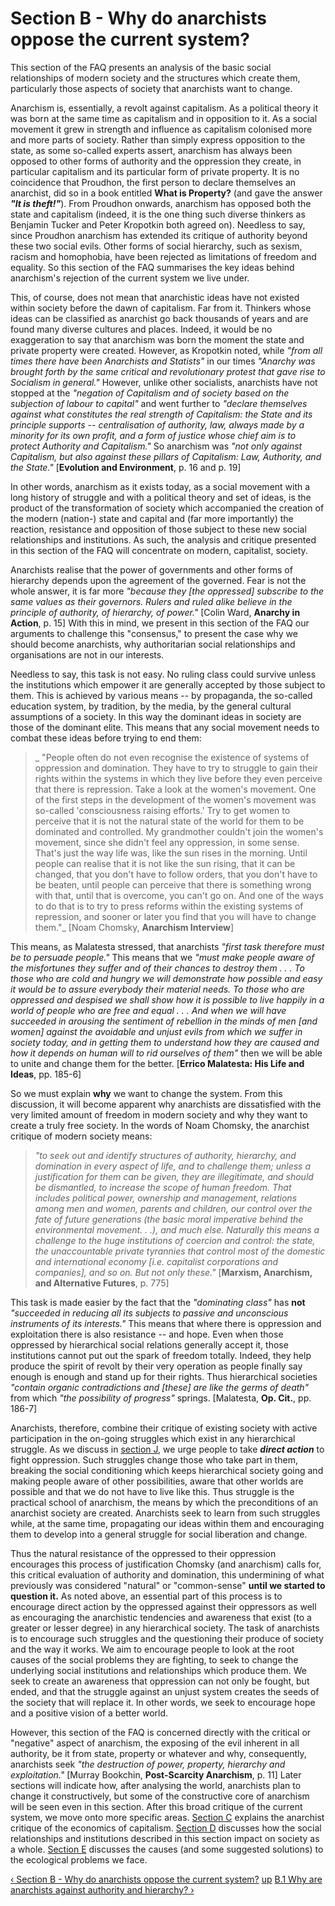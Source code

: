 # Section B - Why do anarchists oppose the current system?

This section of the FAQ presents an analysis of the basic social relationships
of modern society and the structures which create them, particularly those
aspects of society that anarchists want to change.

Anarchism is, essentially, a revolt against capitalism. As a political theory
it was born at the same time as capitalism and in opposition to it. As a
social movement it grew in strength and influence as capitalism colonised more
and more parts of society. Rather than simply express opposition to the state,
as some so-called experts assert, anarchism has always been opposed to other
forms of authority and the oppression they create, in particular capitalism
and its particular form of private property. It is no coincidence that
Proudhon, the first person to declare themselves an anarchist, did so in a
book entitled **What is Property?** (and gave the answer _**"It is
theft!"**_). From Proudhon onwards, anarchism has opposed both the state and
capitalism (indeed, it is the one thing such diverse thinkers as Benjamin
Tucker and Peter Kropotkin both agreed on). Needless to say, since Proudhon
anarchism has extended its critique of authority beyond these two social
evils. Other forms of social hierarchy, such as sexism, racism and homophobia,
have been rejected as limitations of freedom and equality. So this section of
the FAQ summarises the key ideas behind anarchism's rejection of the current
system we live under.

This, of course, does not mean that anarchistic ideas have not existed within
society before the dawn of capitalism. Far from it. Thinkers whose ideas can
be classified as anarchist go back thousands of years and are found many
diverse cultures and places. Indeed, it would be no exaggeration to say that
anarchism was born the moment the state and private property were created.
However, as Kropotkin noted, while _"from all times there have been Anarchists
and Statists"_ in our times _"Anarchy was brought forth by the same critical
and revolutionary protest that gave rise to Socialism in general."_ However,
unlike other socialists, anarchists have not stopped at the _"negation of
Capitalism and of society based on the subjection of labour to capital"_ and
went further to _"declare themselves against what constitutes the real
strength of Capitalism: the State and its principle supports -- centralisation
of authority, law, always made by a minority for its own profit, and a form of
justice whose chief aim is to protect Authority and Capitalism."_ So anarchism
was _"not only against Capitalism, but also against these pillars of
Capitalism: Law, Authority, and the State."_ [**Evolution and Environment**,
p. 16 and p. 19]

In other words, anarchism as it exists today, as a social movement with a long
history of struggle and with a political theory and set of ideas, is the
product of the transformation of society which accompanied the creation of the
modern (nation-) state and capital and (far more importantly) the reaction,
resistance and opposition of those subject to these new social relationships
and institutions. As such, the analysis and critique presented in this section
of the FAQ will concentrate on modern, capitalist, society.

Anarchists realise that the power of governments and other forms of hierarchy
depends upon the agreement of the governed. Fear is not the whole answer, it
is far more _"because they [the oppressed] subscribe to the same values as
their governors. Rulers and ruled alike believe in the principle of authority,
of hierarchy, of power."_ [Colin Ward, **Anarchy in Action**, p. 15] With this
in mind, we present in this section of the FAQ our arguments to challenge this
"consensus," to present the case why we should become anarchists, why
authoritarian social relationships and organisations are not in our interests.

Needless to say, this task is not easy. No ruling class could survive unless
the institutions which empower it are generally accepted by those subject to
them. This is achieved by various means -- by propaganda, the so-called
education system, by tradition, by the media, by the general cultural
assumptions of a society. In this way the dominant ideas in society are those
of the dominant elite. This means that any social movement needs to combat
these ideas before trying to end them:

> _ "People often do not even recognise the existence of systems of oppression
and domination. They have to try to struggle to gain their rights within the
systems in which they live before they even perceive that there is repression.
Take a look at the women's movement. One of the first steps in the development
of the women's movement was so-called 'consciousness raising efforts.' Try to
get women to perceive that it is not the natural state of the world for them
to be dominated and controlled. My grandmother couldn't join the women's
movement, since she didn't feel any oppression, in some sense. That's just the
way life was, like the sun rises in the morning. Until people can realise that
it is not like the sun rising, that it can be changed, that you don't have to
follow orders, that you don't have to be beaten, until people can perceive
that there is something wrong with that, until that is overcome, you can't go
on. And one of the ways to do that is to try to press reforms within the
existing systems of repression, and sooner or later you find that you will
have to change them."_ [Noam Chomsky, **Anarchism Interview**]

This means, as Malatesta stressed, that anarchists _"first task therefore must
be to persuade people."_ This means that we _"must make people aware of the
misfortunes they suffer and of their chances to destroy them . . . To those
who are cold and hungry we will demonstrate how possible and easy it would be
to assure everybody their material needs. To those who are oppressed and
despised we shall show how it is possible to live happily in a world of people
who are free and equal . . . And when we will have succeeded in arousing the
sentiment of rebellion in the minds of men [and women] against the avoidable
and unjust evils from which we suffer in society today, and in getting them to
understand how they are caused and how it depends on human will to rid
ourselves of them"_ then we will be able to unite and change them for the
better. [**Errico Malatesta: His Life and Ideas**, pp. 185-6]

So we must explain **why** we want to change the system. From this discussion,
it will become apparent why anarchists are dissatisfied with the very limited
amount of freedom in modern society and why they want to create a truly free
society. In the words of Noam Chomsky, the anarchist critique of modern
society means:

> _"to seek out and identify structures of authority, hierarchy, and
domination in every aspect of life, and to challenge them; unless a
justification for them can be given, they are illegitimate, and should be
dismantled, to increase the scope of human freedom. That includes political
power, ownership and management, relations among men and women, parents and
children, our control over the fate of future generations (the basic moral
imperative behind the environmental movement. . .), and much else. Naturally
this means a challenge to the huge institutions of coercion and control: the
state, the unaccountable private tyrannies that control most of the domestic
and international economy [i.e. capitalist corporations and companies], and so
on. But not only these."_ [**Marxism, Anarchism, and Alternative Futures**, p.
775]

This task is made easier by the fact that the _"dominating class"_ has **not**
_"succeeded in reducing all its subjects to passive and unconscious
instruments of its interests."_ This means that where there is oppression and
exploitation there is also resistance -- and hope. Even when those oppressed
by hierarchical social relations generally accept it, those institutions
cannot put out the spark of freedom totally. Indeed, they help produce the
spirit of revolt by their very operation as people finally say enough is
enough and stand up for their rights. Thus hierarchical societies _"contain
organic contradictions and [these] are like the germs of death"_ from which
_"the possibility of progress"_ springs. [Malatesta, **Op. Cit.**, pp. 186-7]

Anarchists, therefore, combine their critique of existing society with active
participation in the on-going struggles which exist in any hierarchical
struggle. As we discuss in [section J](secJcon.md), we urge people to take
_**direct action**_ to fight oppression. Such struggles change those who take
part in them, breaking the social conditioning which keeps hierarchical
society going and making people aware of other possibilities, aware that other
worlds are possible and that we do not have to live like this. Thus struggle
is the practical school of anarchism, the means by which the preconditions of
an anarchist society are created. Anarchists seek to learn from such struggles
while, at the same time, propagating our ideas within them and encouraging
them to develop into a general struggle for social liberation and change.

Thus the natural resistance of the oppressed to their oppression encourages
this process of justification Chomsky (and anarchism) calls for, this critical
evaluation of authority and domination, this undermining of what previously
was considered "natural" or "common-sense" **until we started to question
it.** As noted above, an essential part of this process is to encourage direct
action by the oppressed against their oppressors as well as encouraging the
anarchistic tendencies and awareness that exist (to a greater or lesser
degree) in any hierarchical society. The task of anarchists is to encourage
such struggles and the questioning their produce of society and the way it
works. We aim to encourage people to look at the root causes of the social
problems they are fighting, to seek to change the underlying social
institutions and relationships which produce them. We seek to create an
awareness that oppression can not only be fought, but ended, and that the
struggle against an unjust system creates the seeds of the society that will
replace it. In other words, we seek to encourage hope and a positive vision of
a better world.

However, this section of the FAQ is concerned directly with the critical or
"negative" aspect of anarchism, the exposing of the evil inherent in all
authority, be it from state, property or whatever and why, consequently,
anarchists seek _"the destruction of power, property, hierarchy and
exploitation."_ [Murray Bookchin, **Post-Scarcity Anarchism**, p. 11] Later
sections will indicate how, after analysing the world, anarchists plan to
change it constructively, but some of the constructive core of anarchism will
be seen even in this section. After this broad critique of the current system,
we move onto more specific areas. [Section C](secCcon.md) explains the
anarchist critique of the economics of capitalism. [Section D](secDcon.md)
discusses how the social relationships and institutions described in this
section impact on society as a whole. [Section E](secEcon.md) discusses the
causes (and some suggested solutions) to the ecological problems we face.

[‹ Section B - Why do anarchists oppose the current system?](secBcon.md "Go
to previous page" ) [up](secBcon.md "Go to parent page" ) [B.1 Why are
anarchists against authority and hierarchy? ›](secB1.md "Go to next page" )

